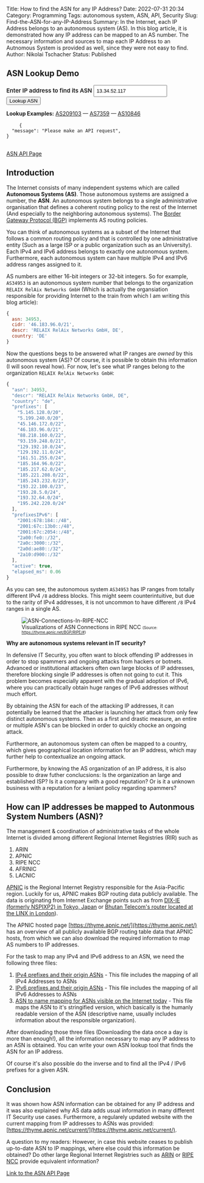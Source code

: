 Title: How to find the ASN for any IP Address?
Date: 2022-07-31 20:34
Category: Programming
Tags: autonomous system, ASN, API, Security
Slug: Find-the-ASN-for-any-IP-Address
Summary: In the Internet, each IP Address belongs to an autonomous system (AS). In this blog article, it is demonstrated how any IP address can be mapped to an AS number. The necessary information and sources to map each IP Address to an Autnomous System is provided as well, since they were not easy to find.
Author: Nikolai Tschacher
Status: Published

## ASN Lookup Demo

<div class="ipAPIDemo">
  <label style="font-weight: 600; font-size: 15px" for="ip">Enter IP address to find its ASN</label>
  <input style="padding: 6px;" type="text" id="ip" name="ip" value="13.34.52.117">
  <input class="orange_button" type="submit" value="Lookup ASN">

  <div>
    <p><strong>Lookup Examples:</strong>
      <a class="api-example" data-query="AS209103" href="#">AS209103</a> —
      <a class="api-example" data-query="AS7359" href="#">AS7359</a> —
      <a class="api-example" data-query="AS10846" href="#">AS10846</a>
    </p>
  </div>

  <pre id="wrapper">
    <code id="data"class="JSON hljs">{
  "message": "Please make an API request",
}</code>
  </pre>
</div>

<script>
var el = document.getElementById('data');
hljs.highlightBlock(el);

function makeApiRequest(query) {
  let url = query ? 'https://api.incolumitas.com/datacenter?ip=' + query : 'https://api.incolumitas.com/datacenter';

  fetch(url) 
  .then(response => response.json())
  .then(function(data) {
    var el = document.getElementById('data');
    if (data) {
      try {
        delete data.is_datacenter;
        delete data.datacenter;
      } catch (err) {}
    }
    el.innerHTML = JSON.stringify(data, null, 2);
    hljs.highlightBlock(el);
    if (!query) {
      document.getElementById('ip').value = data.ip;
    }
  })
}

let linkNodes = document.querySelectorAll('a.api-example');

for (let node of linkNodes) {
  node.addEventListener('click', function(evt) {
    evt.preventDefault();
    let query = evt.target.getAttribute('data-query');
    document.getElementById('ip').value = query;
    makeApiRequest(query);
  });
}

makeApiRequest('');

document.querySelector('.ipAPIDemo input[type="submit"]').addEventListener('click', function(evt) {
  var ip = document.getElementById('ip').value;
  makeApiRequest(ip)
})
</script>

<a 
  class="orange_button" 
  href="https://incolumitas.com/pages/Datacenter-IP-API/">
ASN API Page
</a>

## Introduction

The Internet consists of many independent systems which are called **Autonomous Systems (AS)**. Those autonomous systems are assigned a number, the **ASN**. An autonomous system belongs to a single administrative organisation that defines a coherent routing policy to the rest of the Internet (And especially to the neighboring autonomous systems). The [Border Gateway Protocol (BGP)](https://en.wikipedia.org/wiki/Border_Gateway_Protocol) implements AS routing policies.

You can think of autonomous systems as a subset of the Internet that follows a common routing policy and that is controlled by one administrative entity (Such as a large ISP or a public organization such as an University). Each IPv4 and IPv6 address belongs to exactly one autonomous system. Furthermore, each autonomous system can have multiple IPv4 and IPv6 address ranges assigned to it.

AS numbers are either 16-bit integers or 32-bit integers. So for example, `AS34953` is an autonomous system number that belongs to the organization `RELAIX RelAix Networks GmbH` (Which is actually the organsiation responsible for providing Internet to the train from which I am writing this blog article):

```JavaScript
{
  asn: 34953,
  cidr: '46.183.96.0/21',
  descr: 'RELAIX RelAix Networks GmbH, DE',
  country: 'DE'
}
```

Now the questions begs to be answered what IP ranges are *owned* by this autonomous system (AS)? Of course, it is possible to obtain this information (I will soon reveal how). For now, let's see what IP ranges belong to the organization `RELAIX RelAix Networks GmbH`:

```JavaScript
{
  "asn": 34953,
  "descr": "RELAIX RelAix Networks GmbH, DE",
  "country": "de",
  "prefixes": [
    "5.145.128.0/20",
    "5.199.240.0/20",
    "45.146.172.0/22",
    "46.183.96.0/21",
    "88.218.160.0/22",
    "93.159.248.0/21",
    "129.192.10.0/24",
    "129.192.11.0/24",
    "161.51.255.0/24",
    "185.164.96.0/22",
    "185.217.62.0/24",
    "185.221.208.0/22",
    "185.243.232.0/23",
    "193.22.100.0/23",
    "193.28.5.0/24",
    "193.32.64.0/24",
    "195.242.220.0/24"
  ],
  "prefixesIPv6": [
    "2001:678:184::/48",
    "2001:67c:13b0::/48",
    "2001:67c:2054::/48",
    "2a00:fe0::/32",
    "2a0c:3000::/32",
    "2a0d:ae80::/32",
    "2a10:d900::/32"
  ],
  "active": true,
  "elapsed_ms": 0.06
}
```

As you can see, the autonomous system `AS34953` has IP ranges from totally different IPv4 `/8` address blocks. This might seem counterintuitive, but due to the rarity of IPv4 addresses, it is not uncommon to have different `/8` IPv4 ranges in a single AS.

<figure>
    <img src="{static}/images/ASN-Connections-In-RIPE-NCC.jpg" alt="ASN-Connections-In-RIPE-NCC" />
    <figcaption>Visualizations of ASN Connections in RIPE NCC
    <span style="font-size: 70%">(Source: <a href="https://thyme.apnic.net/BGP/RIPE/#">https://thyme.apnic.net/BGP/RIPE/#</a>)</span>
    </figcaption>
</figure>

**Why are autonomous systems relevant in IT security?**

In defensive IT Security, you often want to block offending IP addresses in order to stop spammers and ongoing attacks from hackers or botnets. Advanced or institutional attackers often own large blocks of IP addresses, therefore blocking single IP addresses is often not going to cut it. This problem becomes especially apparent with the gradual adoption of IPv6, where you can practically obtain huge ranges of IPv6 addresses without much effort.

By obtaining the ASN for each of the attacking IP addresses, it can potentially be learned that the attacker is launching her attack from only few distinct autonomous systems. Then as a first and drastic measure, an entire or multiple ASN's can be blocked in order to quickly chocke an ongoing attack.

Furthermore, an autonomous system can often be mapped to a country, which gives geographical location information for an IP address, which may further help to contextualize an ongoing attack.

Furthermore, by knowing the AS organization of an IP address, it is also possible to draw futher conclucsions: Is the organization an large and established ISP? Is it a company with a good reputation? Or is it a unknown business with a reputation for a leniant policy regarding spammers?

## How can IP addresses be mapped to Autonmous System Numbers (ASN)?

The management & coordination of administrative tasks of the whole Internet is divided among different Regional Internet Registries (RIR) such as 

1. ARIN
2. APNIC
3. RIPE NCC
4. AFRINIC
5. LACNIC

[APNIC](https://www.apnic.net/) is the Regional Internet Registry responsible for the Asia-Pacific region. Luckily for us, APNIC makes BGP routing data publicly available. The data is originating from Internet Exchange points such as from [DIX-IE (formerly NSPIXP2) in Tokyo, Japan](https://thyme.apnic.net/current/) or [Bhutan Telecom's router located at the LINX in London](https://thyme.apnic.net/london/)).

The APNIC hosted page [https://thyme.apnic.net/](https://thyme.apnic.net/) has an overview of all publicly available BGP routing table data that APNIC hosts, from which we can also download the required information to map AS numbers to IP addresses.

For the task to map any IPv4 and IPv6 address to an ASN, we need the following three files:

1. [IPv4 prefixes and their origin ASNs](https://thyme.apnic.net/current/data-raw-table) - This file includes the mapping of all IPv4 Addresses to ASNs 
2. [IPv6 prefixes and their origin ASNs](https://thyme.apnic.net/current/ipv6-raw-table) - This file includes the mapping of all IPv6 Addresses to ASNs
3. [ASN to name mapping for ASNs visible on the Internet today](https://thyme.apnic.net/current/data-used-autnums) - This file maps the ASN to it's stringified version, which basically is the humanly readable version of the ASN (descriptive name, usually includes information about the responsible organization).

After downloading those three files (Downloading the data once a day is more than enough!), all the information necessary to map any IP address to an ASN is obtained. You can write your own ASN lookup tool that finds the ASN for an IP address.

Of course it's also possible do the inverse and to find all the IPv4 / IPv6 prefixes for a given ASN.


## Conclusion

It was shown how ASN information can be obtained for any IP address and it was also explained why AS data adds usual information in many different IT Security use cases. Furthermore, a regularely updated website with the current mapping from IP addresses to ASNs was provided: [https://thyme.apnic.net/current/](https://thyme.apnic.net/current/).

A question to my readers: However, in case this website ceases to publish up-to-date ASN to IP mappings, where else could this information be obtained? Do other large Regional Internet Registries such as [ARIN](https://www.arin.net/) or [RIPE NCC](https://www.ripe.net/) provide equivalent information?

[Link to the ASN API Page]({filename}/pages/ip-address-api.md)








